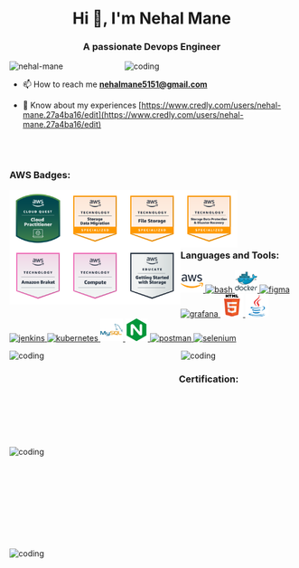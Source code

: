 <h1 align="center">Hi 👋, I'm Nehal Mane</h1>
<h3 align="center">A passionate Devops Engineer</h3>

<img align="right" alt="coding" width="300" src="https://user-images.githubusercontent.com/55389276/140866485-8fb1c876-9a8f-4d6a-98dc-08c4981eaf70.gif">

<p align="left"> <img src="https://komarev.com/ghpvc/?username=nehal-mane&label=Profile%20views&color=0e75b6&style=flat" alt="nehal-mane" /> </p>

- 📫 How to reach me **nehalmane5151@gmail.com**

- 📄 Know about my experiences [https://www.credly.com/users/nehal-mane.27a4ba16/edit](https://www.credly.com/users/nehal-mane.27a4ba16/edit)

<br>
<br>
<h3 align="left">AWS Badges:</h3>

<img align="left" alt="coding" width="101" src="Badges/aws-cloud-quest-cloud-practitioner.png">
<img align="left" alt="coding" width="101" src="Badges/image (3).png">
<img align="left" alt="coding" width="101" src="Badges/image (5).png">
<img align="left" alt="coding" width="101" src="Badges/image.png"> 
<img align="left" alt="coding" width="101" src="Badges/image (1).png">
<img align="left" alt="coding" width="101" src="Badges/image (2).png">
<img align="left" alt="coding" width="101" src="Badges/image (4).png">
<p align="left">
</p>
<br>
<p align="left">
</p>
<br>
<br>
<br>
<h3 align="left">Languages and Tools:</h3>
<p align="left"> <a href="https://aws.amazon.com" target="_blank" rel="noreferrer">   <img src="https://raw.githubusercontent.com/devicons/devicon/master/icons/amazonwebservices/amazonwebservices-original-wordmark.svg" alt="aws" width="40" height="40"/> </a> <a href="https://www.gnu.org/software/bash/" target="_blank" rel="noreferrer"> <img src="https://www.vectorlogo.zone/logos/gnu_bash/gnu_bash-icon.svg" alt="bash" width="40" height="40"/> </a> <a href="https://www.docker.com/" target="_blank" rel="noreferrer"> <img src="https://raw.githubusercontent.com/devicons/devicon/master/icons/docker/docker-original-wordmark.svg" alt="docker" width="40" height="40"/> </a> <a href="https://www.figma.com/" target="_blank" rel="noreferrer"> <img src="https://www.vectorlogo.zone/logos/figma/figma-icon.svg" alt="figma" width="40" height="40"/> </a> <a href="https://grafana.com" target="_blank" rel="noreferrer"> <img src="https://www.vectorlogo.zone/logos/grafana/grafana-icon.svg" alt="grafana" width="40" height="40"/> </a> <a href="https://www.w3.org/html/" target="_blank" rel="noreferrer"> <img src="https://raw.githubusercontent.com/devicons/devicon/master/icons/html5/html5-original-wordmark.svg" alt="html5" width="40" height="40"/> </a> <a href="https://www.java.com" target="_blank" rel="noreferrer"> <img src="https://raw.githubusercontent.com/devicons/devicon/master/icons/java/java-original.svg" alt="java" width="40" height="40"/> </a> <a href="https://www.jenkins.io" target="_blank" rel="noreferrer"> <img src="https://www.vectorlogo.zone/logos/jenkins/jenkins-icon.svg" alt="jenkins" width="40" height="40"/> </a> <a href="https://kubernetes.io" target="_blank" rel="noreferrer"> <img src="https://www.vectorlogo.zone/logos/kubernetes/kubernetes-icon.svg" alt="kubernetes" width="40" height="40"/> </a> <a href="https://www.mysql.com/" target="_blank" rel="noreferrer"> <img src="https://raw.githubusercontent.com/devicons/devicon/master/icons/mysql/mysql-original-wordmark.svg" alt="mysql" width="40" height="40"/> </a> <a href="https://www.nginx.com" target="_blank" rel="noreferrer"> <img src="https://raw.githubusercontent.com/devicons/devicon/master/icons/nginx/nginx-original.svg" alt="nginx" width="40" height="40"/> </a> <a href="https://postman.com" target="_blank" rel="noreferrer"> <img src="https://www.vectorlogo.zone/logos/getpostman/getpostman-icon.svg" alt="postman" width="40" height="40"/> </a> <a href="https://www.selenium.dev" target="_blank" rel="noreferrer"> <img src="https://raw.githubusercontent.com/detain/svg-logos/780f25886640cef088af994181646db2f6b1a3f8/svg/selenium-logo.svg" alt="selenium" width="40" height="40"/> </a> </p>

<p><img align="left" alt="coding" width="300" height="170" src="https://github-readme-stats.vercel.app/api/top-langs?username=nehal-mane&show_icons=true&locale=en&layout=compact" alt="nehal-mane" /></p>

<p>&nbsp;<img align="centre" alt="coding" width="450" height="190" src="https://github-readme-stats.vercel.app/api?username=nehal-mane&show_icons=true&locale=en" alt="nehal-mane" /></p>
<h3 align="left">Certification:</h3>
<P><img align="left" alt="coding" width="300" height="180" src="https://udemy-certificate.s3.amazonaws.com/image/UC-6d564d28-cbae-4bb5-ac13-a4b411953627.jpg"></p>

<p>&nbsp;<img align="left" alt="coding" width="420" height="200" src="https://github-readme-streak-stats.herokuapp.com/?user=nehal-mane&" alt="nehal-mane" /></p>

